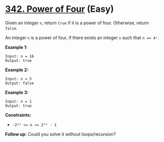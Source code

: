 # [342. Power of Four][link] (Easy)

[link]: https://leetcode.com/problems/power-of-four/

Given an integer `n`, return `true` if it is a power of four. Otherwise, return `false`.

An integer `n` is a power of four, if there exists an integer `x` such that `n == 4ˣ`.

**Example 1:**

```
Input: n = 16
Output: true

```

**Example 2:**

```
Input: n = 5
Output: false

```

**Example 3:**

```
Input: n = 1
Output: true

```

**Constraints:**

- `-2³¹ <= n <= 2³¹ - 1`

**Follow up:** Could you solve it without loops/recursion?

